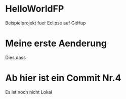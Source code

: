 # HelloWorldFP
Beispielprojekt fuer Eclipse auf GitHup

# Meine erste Aenderung 
Dies,dass

# Ab hier ist ein Commit Nr.4
Es ist noch nicht Lokal
